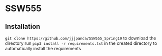 # SSW555
## Installation
`git clone https://github.com/jjjpanda/SSW555_Spring19` to download the directory
run `pip3 install -r requirements.txt` in the created directory to automatically install the requirements
